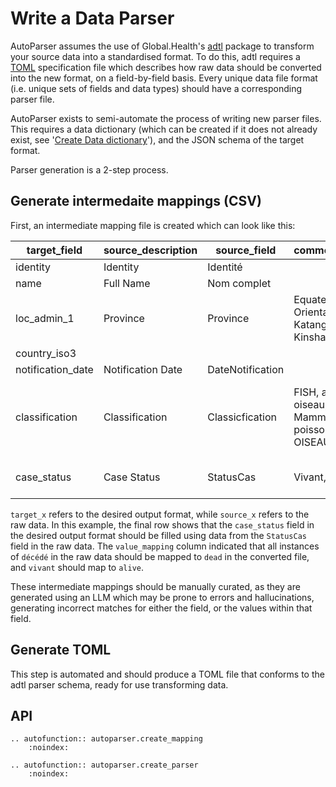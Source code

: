 # Write a Data Parser

AutoParser assumes the use of Global.Health's [adtl](https://github.com/globaldothealth/adtl)
package to transform your source data into a standardised format. To do this, adtl requires a
[TOML](https://toml.io/en/) specification file which describes how raw data should be
converted into the new format, on a field-by-field basis. Every unique data file format
(i.e. unique sets of fields and data types) should have a corresponding parser file.

AutoParser exists to semi-automate the process of writing new parser files. This requires
a data dictionary (which can be created if it does not already exist, see '[Create Data dictionary](data_dict)'),
and the JSON schema of the target format.

Parser generation is a 2-step process. 

## Generate intermedaite mappings (CSV)
First, an intermediate mapping file is created which can look like this:

| target_field      | source_description | source_field     | common_values                                            | target_values                                              | value_mapping                                                                            |
|-------------------|--------------------|------------------|----------------------------------------------------------|------------------------------------------------------------|------------------------------------------------------------------------------------------|
| identity          | Identity           | Identité         |                                                          |                                                            |                                                                                          |
| name              | Full Name          | Nom complet      |                                                          |                                                            |                                                                                          |
| loc_admin_1       | Province           | Province         | Equateur, Orientale, Katanga, Kinshasa                   |                                                            |                                                                                          |
| country_iso3      |                    |                  |                                                          |                                                            |                                                                                          |
| notification_date | Notification Date  | DateNotification |                                                          |                                                            |                                                                                          |
| classification    | Classification     | Classicfication  | FISH, amphibie, oiseau, Mammifère, poisson, REPT, OISEAU | mammal, bird, reptile, amphibian, fish, invertebrate, None | mammifère=mammal, rept=reptile, fish=fish, oiseau=bird, amphibie=amphibian, poisson=fish |
| case_status       | Case Status        | StatusCas        | Vivant, Décédé                                           | alive, dead, unknown, None                                 | décédé=dead, vivant=alive                                                                |

`target_x` refers to the desired output format, while `source_x` refers to the raw data.
In this example, the final row shows that the `case_status` field in the desired output
format should be filled using data from the `StatusCas` field in the raw data. The `value_mapping`
column indicated that all instances of `décédé` in the raw data should be mapped to `dead`
in the converted file, and `vivant` should map to `alive`.

These intermediate mappings should be manually curated, as they are generated using an
LLM which may be prone to errors and hallucinations, generating incorrect matches for either
the field, or the values within that field.

## Generate TOML

This step is automated and should produce a TOML file that conforms to the adtl parser
schema, ready for use transforming data.

## API

```{eval-rst}
.. autofunction:: autoparser.create_mapping
    :noindex:

.. autofunction:: autoparser.create_parser
    :noindex:
```